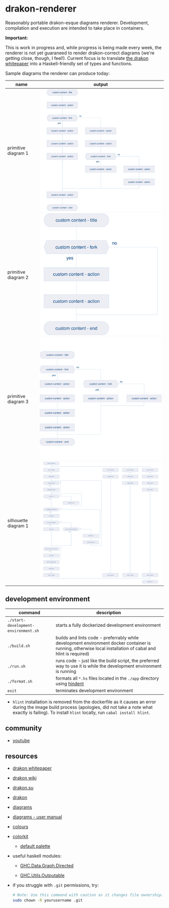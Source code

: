 # drakon-renderer

Reasonably portable drakon-esque diagrams renderer. Development, compilation and execution are intended to take place in containers.

**Important:**

This is work in progress and, while progress is being made every week, the renderer is not yet guaraneed to render drakon-correct diagrams (we're getting close, though, I feel!). Current focus is to translate [the drakon whitepaper](https://drakon.su/_media/video_i_prezentacii/graphical_syntax_.pdf) into a Haskell-friendly set of types and functions.

Sample diagrams the renderer can produce today:

| name | output |
| --- | --- |
| primitive diagram 1 | ![primitive-diagram-1](./diagrams/primitive-diagram-1.svg) |
| primitive diagram 2 | ![primitive-diagram-2](./diagrams/primitive-diagram-2.svg) |
| primitive diagram 3 | ![primitive-diagram-3](./diagrams/primitive-diagram-3.svg) |
| silhouette diagram 1 | ![silhouette-diagram-1](./diagrams/silhouette-diagram-1.svg) |

## development environment

| command | description |
| --- | --- |
| `./start-development-environment.sh` | starts a fully dockerized development environment |
| `./build.sh` | builds and lints code - preferrably while development environment docker container is running, otherwise local installation of cabal and hlint is required) |
| `./run.sh` | runs code - just like the build script, the preferred way to use it is while the development environment is running |
| `./format.sh` | formats all `*.hs` files located in the `./app` directory using [hindent](https://github.com/mihaimaruseac/hindent) |
| `exit` | terminates development environment |

* `hlint` installation is removed from the dockerfile as it causes an error during the image build process (apologies, did not take a note what exactly is failing). To install `hlint` locally, run `cabal install hlint`.

## community

* [youtube](https://www.youtube.com/playlist?list=PL9-WsOrOzOxSqWNqzhzyBGZsN0sOxEF6Q)

## resources

* [drakon whitepaper](https://drakon.su/_media/video_i_prezentacii/graphical_syntax_.pdf)

* [drakon wiki](https://en.m.wikipedia.org/wiki/DRAKON)

* [drakon.su](https://drakon.su/start)

* [drakon](https://drakonhub.com/read/docs)

* [diagrams](https://archives.haskell.org/projects.haskell.org/diagrams/doc/quickstart.html#introduction)

* [diagrams - user manual](https://archives.haskell.org/projects.haskell.org/diagrams/doc/manual.html)

* [colours](https://www.colourlovers.com)

* [colorkit](https://colorkit.co/)

  * [default palette](https://colorkit.co/palette/642915-963e20-c7522a-e5c185-fbf2c4-74a892-008585-006464-004343/)

* useful haskell modules:

  * [GHC.Data.Graph.Directed](https://hackage.haskell.org/package/ghc-9.4.7/docs/GHC-Data-Graph-Directed.html)

  * [GHC.Utils.Outputable](https://hackage.haskell.org/package/ghc-9.4.7/docs/GHC-Utils-Outputable.html)

* if you struggle with `.git` permissions, try:

  ```bash
  # Note: Use this command with caution as it changes file ownership. Only run it if you understand the security implications.
  sudo chown -R yourusername .git
  ```

